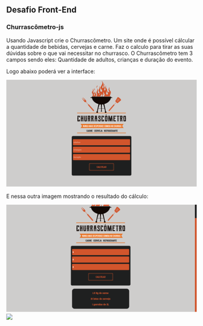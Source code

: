 <h2><b>Desafio Front-End</b></h2>
<h3>Churrascômetro-js</h3>
<p>Usando Javascript crie o Churrascômetro. Um site onde é possível cálcular a quantidade de bebidas, cervejas e carne. Faz o calculo para tirar as suas dúvidas sobre o que vai necessitar no churrasco. O Churrascômetro tem 3 campos sendo eles: Quantidade de adultos, crianças e duração do evento.

  Logo abaixo poderá ver a interface:
  
<img src="/Churrascometro (1).png" alt="Churrascômetro">
  
  E nessa outra imagem mostrando o resultado do cálculo:
  
<img src="/Churrascometro (2).png" alt="Churrascômetro">

  
  <a href="https://github.com/V0nor/v0nor.github.io">
  <img align="center" src="https://github-readme-stats.vercel.app/api/pin/?username=v0nor&repo=v0nor.github.io&theme=midnight-purple" />
</a>
